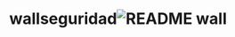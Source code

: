 # wallseguridad![README wall](https://github.com/Tecnicanet-BA/wallseguridad/assets/123267856/d9061953-bb84-48fa-ad0f-005e2d7a79d0)
